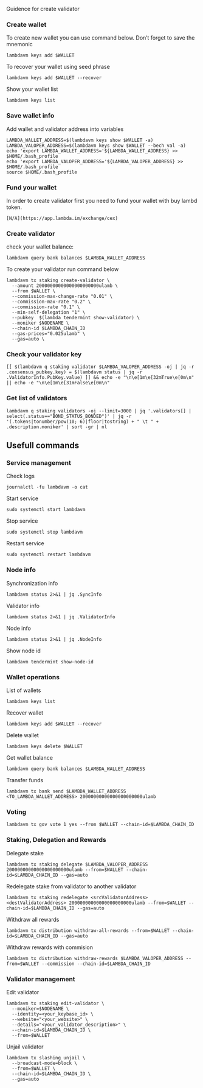 Guidence for create validator

### Create wallet
To create new wallet you can use command below. Don’t forget to save the mnemonic
```
lambdavm keys add $WALLET
```

To recover your wallet using seed phrase
```
lambdavm keys add $WALLET --recover
```

Show your wallet list
```
lambdavm keys list
```

### Save wallet info
Add wallet and validator address into variables 
```
LAMBDA_WALLET_ADDRESS=$(lambdavm keys show $WALLET -a)
LAMBDA_VALOPER_ADDRESS=$(lambdavm keys show $WALLET --bech val -a)
echo 'export LAMBDA_WALLET_ADDRESS='${LAMBDA_WALLET_ADDRESS} >> $HOME/.bash_profile
echo 'export LAMBDA_VALOPER_ADDRESS='${LAMBDA_VALOPER_ADDRESS} >> $HOME/.bash_profile
source $HOME/.bash_profile
```

### Fund your wallet
In order to create validator first you need to fund your wallet with buy lambd token.
```
[N/A](https://app.lambda.im/exchange/cex)
```

### Create validator

check your wallet balance:
```
lambdavm query bank balances $LAMBDA_WALLET_ADDRESS
```
To create your validator run command below
```
lambdavm tx staking create-validator \
  --amount 20000000000000000000000ulamb \
  --from $WALLET \
  --commission-max-change-rate "0.01" \
  --commission-max-rate "0.2" \
  --commission-rate "0.1" \
  --min-self-delegation "1" \
  --pubkey  $(lambda tendermint show-validator) \
  --moniker $NODENAME \
  --chain-id $LAMBDA_CHAIN_ID
  --gas-prices="0.025ulamb" \
  --gas=auto \
```

### Check your validator key
```
[[ $(lambdavm q staking validator $LAMBDA_VALOPER_ADDRESS -oj | jq -r .consensus_pubkey.key) = $(lambdavm status | jq -r .ValidatorInfo.PubKey.value) ]] && echo -e "\n\e[1m\e[32mTrue\e[0m\n" || echo -e "\n\e[1m\e[31mFalse\e[0m\n"
```

### Get list of validators
```
lambdavm q staking validators -oj --limit=3000 | jq '.validators[] | select(.status=="BOND_STATUS_BONDED")' | jq -r '(.tokens|tonumber/pow(10; 6)|floor|tostring) + " \t " + .description.moniker' | sort -gr | nl
```

## Usefull commands
### Service management
Check logs
```
journalctl -fu lambdavm -o cat
```

Start service
```
sudo systemctl start lambdavm
```

Stop service
```
sudo systemctl stop lambdavm
```

Restart service
```
sudo systemctl restart lambdavm
```

### Node info
Synchronization info
```
lambdavm status 2>&1 | jq .SyncInfo
```

Validator info
```
lambdavm status 2>&1 | jq .ValidatorInfo
```

Node info
```
lambdavm status 2>&1 | jq .NodeInfo
```

Show node id
```
lambdavm tendermint show-node-id
```

### Wallet operations
List of wallets
```
lambdavm keys list
```

Recover wallet
```
lambdavm keys add $WALLET --recover
```

Delete wallet
```
lambdavm keys delete $WALLET
```

Get wallet balance
```
lambdavm query bank balances $LAMBDA_WALLET_ADDRESS
```

Transfer funds
```
lambdavm tx bank send $LAMBDA_WALLET_ADDRESS <TO_LAMBDA_WALLET_ADDRESS> 20000000000000000000000ulamb
```

### Voting
```
lambdavm tx gov vote 1 yes --from $WALLET --chain-id=$LAMBDA_CHAIN_ID
```

### Staking, Delegation and Rewards
Delegate stake
```
lambdavm tx staking delegate $LAMBDA_VALOPER_ADDRESS 20000000000000000000000ulamb --from=$WALLET --chain-id=$LAMBDA_CHAIN_ID --gas=auto
```

Redelegate stake from validator to another validator
```
lambdavm tx staking redelegate <srcValidatorAddress> <destValidatorAddress> 20000000000000000000000ulamb --from=$WALLET --chain-id=$LAMBDA_CHAIN_ID --gas=auto
```

Withdraw all rewards
```
lambdavm tx distribution withdraw-all-rewards --from=$WALLET --chain-id=$LAMBDA_CHAIN_ID --gas=auto
```

Withdraw rewards with commision
```
lambdavm tx distribution withdraw-rewards $LAMBDA_VALOPER_ADDRESS --from=$WALLET --commission --chain-id=$LAMBDA_CHAIN_ID
```

### Validator management
Edit validator
```
lambdavm tx staking edit-validator \
  --moniker=$NODENAME \
  --identity=<your_keybase_id> \
  --website="<your_website>" \
  --details="<your_validator_description>" \
  --chain-id=$LAMBDA_CHAIN_ID \
  --from=$WALLET
```

Unjail validator
```
lambdavm tx slashing unjail \
  --broadcast-mode=block \
  --from=$WALLET \
  --chain-id=$LAMBDA_CHAIN_ID \
  --gas=auto
```
